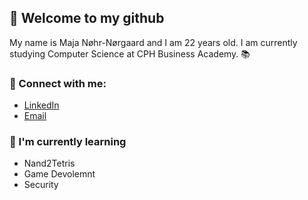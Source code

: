 ## 👋 Welcome to my github

My name is Maja Nøhr-Nørgaard and I am 22 years old.
I am currently studying Computer Science at CPH Business Academy. 📚

### 🤝 Connect with me:
- <a href="linkedin.com/in/maja-nøhr-nørgaard-339967207">LinkedIn</a> 
- <a href="maja.norgaard@gmail.com">Email</a>

### 🌱 I'm currently learning
- Nand2Tetris
- Game Devolemnt
- Security 

